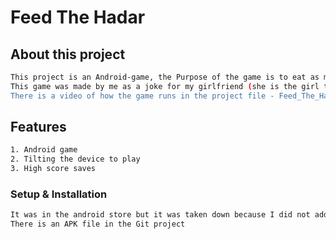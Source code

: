 # Feed The Hadar

##  About this project
```bash
This project is an Android-game, the Purpose of the game is to eat as many vegetarian food as you can without eating meat.
This game was made by me as a joke for my girlfriend (she is the girl that eats) so I didn't do alot of documentation.
There is a video of how the game runs in the project file - Feed_The_Hadar.mp4
```
##  Features
```bash
1. Android game
2. Tilting the device to play
3. High score saves
```


### Setup & Installation
```bash
It was in the android store but it was taken down because I did not add privecy policiy.
There is an APK file in the Git project
```
